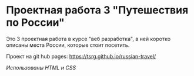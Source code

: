 # Проектная работа 3 "Путешествия по России"

Это 3 проектная работа в курсе "веб разработка", в ней коротко описаны места России, которые стоит посетить.

Проект на git hub pages: <https://tsrg.github.io/russian-travel/>

*Использованы HTML и CSS*
